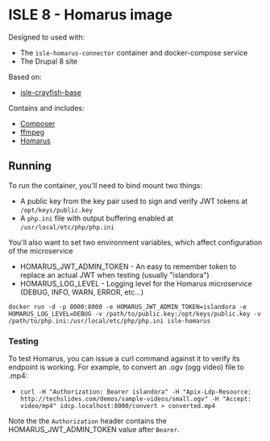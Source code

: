 # ISLE 8 - Homarus image

Designed to used with:

* The `isle-homarus-connector` container and docker-compose service
* The Drupal 8 site

Based on:

* [isle-crayfish-base](https://github.com/Islandora-Devops/isle-crayfish-base)

Contains and includes:

* [Composer](https://getcomposer.org/)
* [ffmpeg](https://packages.debian.org/buster/ffmpeg)
* [Homarus](https://github.com/Islandora/Crayfish/tree/dev/Homarus)

## Running

To run the container, you'll need to bind mount two things:

* A public key from the key pair used to sign and verify JWT tokens at `/opt/keys/public.key`
* A `php.ini` file with output buffering enabled at `/usr/local/etc/php/php.ini`

You'll also want to set two environment variables, which affect configuration of the microservice

* HOMARUS_JWT_ADMIN_TOKEN - An easy to remember token to replace an actual JWT when testing (usually "islandora")
* HOMARUS_LOG_LEVEL - Logging level for the Homarus microservice (DEBUG, INFO, WARN, ERROR, etc...)

`docker run -d -p 8000:8000 -e HOMARUS_JWT_ADMIN_TOKEN=islandora -e HOMARUS_LOG_LEVEL=DEBUG -v /path/to/public.key:/opt/keys/public.key -v /path/to/php.ini:/usr/local/etc/php/php.ini isle-homarus`

### Testing

To test Homarus, you can issue a curl command against it to verify its endpoint is working.  For example, to convert an .ogv (ogg video) file to .mp4:

* `curl -H "Authorization: Bearer islandora" -H "Apix-Ldp-Resource: http://techslides.com/demos/sample-videos/small.ogv" -H "Accept: video/mp4" idcp.localhost:8000/convert > converted.mp4`

Note the the `Authorization` header contains the HOMARUS_JWT_ADMIN_TOKEN value after `Bearer`.
